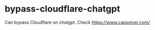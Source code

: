 # bypass-cloudflare-chatgpt
Can bypass Cloudflare on chatgpt. Check https://www.capsolver.com/ 
        